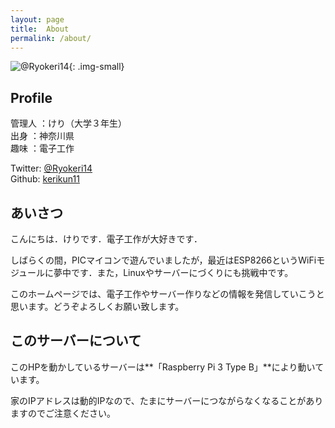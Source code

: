 ```yaml
---
layout:	page
title:	About
permalink: /about/
---
```


![@Ryokeri14](/home/KERI_LCD.jpg){: .img-small}

## Profile
管理人	：けり（大学３年生）  
出身	：神奈川県  
趣味	：電子工作  

Twitter: [@Ryokeri14](http://twitter.com/Ryokeri14)  
Github:  [kerikun11](http://github.com/kerikun11)

## あいさつ
こんにちは．けりです．電子工作が大好きです．

しばらくの間，PICマイコンで遊んでいましたが，最近はESP8266というWiFiモジュールに夢中です．また，Linuxやサーバーにづくりにも挑戦中です。

このホームページでは、電子工作やサーバー作りなどの情報を発信していこうと思います。どうぞよろしくお願い致します。

## このサーバーについて
このHPを動かしているサーバーは**「Raspberry Pi 3 Type B」**により動いています。

家のIPアドレスは動的IPなので、たまにサーバーにつながらなくなることがありますのでご注意ください。

